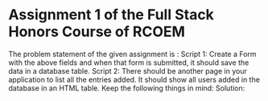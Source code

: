 # Assignment 1 of the Full Stack Honors Course of RCOEM
The problem statement of the given assignment is :
Script 1:  Create a Form with the above fields and when that form is submitted, it should save the data in a database table.
Script 2:  There should be another page in your application to list all the entries added. It should show all users added in the database in an HTML table.
Keep the following things in mind:
Solution:

